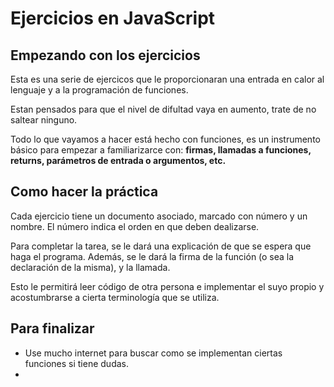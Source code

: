 # Ejercicios en JavaScript

## Empezando con los ejercicios ##

Esta es una serie de ejercicos que le proporcionaran una entrada en calor al lenguaje y a la programación de funciones.

Estan pensados para que el nivel de difultad vaya en aumento, trate de no saltear ninguno.

Todo lo que vayamos a hacer está hecho con funciones, es un instrumento básico para empezar a familiarizarce con: **firmas, llamadas a funciones, returns, parámetros de entrada o argumentos, etc.**

## Como hacer la práctica ##

Cada ejercicio tiene un documento asociado, marcado con número y un nombre. El número indica el orden en que deben dealizarse.

Para completar la tarea, se le dará una explicación de que se espera que haga el programa. Además, se le dará la firma de la función (o sea la declaración de la misma), y la llamada.

Esto le permitirá leer código de otra persona e implementar el suyo propio y acostumbrarse a cierta terminología que se utiliza.

## Para finalizar ###

* Use mucho internet para buscar como se implementan ciertas funciones si tiene dudas.
* 
